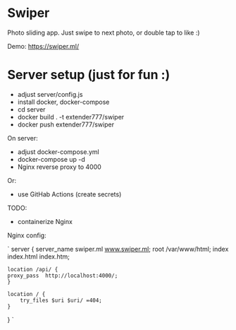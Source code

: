 # Swiper

Photo sliding app.
Just swipe to next photo, or double tap to like :)

Demo:
https://swiper.ml/

# Server setup (just for fun :)

-   adjust server/config.js
-   install docker, docker-compose
-   cd server
-   docker build . -t extender777/swiper
-   docker push extender777/swiper

On server:

-   adjust docker-compose.yml
-   docker-compose up -d
-   Nginx reverse proxy to 4000

Or:

-   use GitHab Actions (create secrets)

TODO:

-   containerize Nginx

Nginx config:

`
server {
server_name swiper.ml www.swiper.ml;
root /var/www/html;
index index.html index.htm;

    location /api/ {
    proxy_pass	http://localhost:4000/;
    }

    location / {
        try_files $uri $uri/ =404;
    }

}
`
